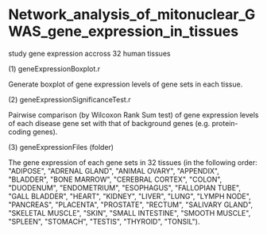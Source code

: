 # Network_analysis_of_mitonuclear_GWAS_gene_expression_in_tissues
study gene expression accross 32 human tissues  

(1) geneExpressionBoxplot.r 

Generate boxplot of gene expression levels of gene sets in each tissue.


(2) geneExpressionSignificanceTest.r

Pairwise comparison (by Wilcoxon Rank Sum test) of gene expression levels of each disease gene set with that of background genes (e.g. protein-coding genes).


(3) geneExpressionFiles (folder)

The gene expression of each gene sets in 32 tissues (in the following order: "ADIPOSE", "ADRENAL GLAND", "ANIMAL OVARY", "APPENDIX", "BLADDER", "BONE MARROW", "CEREBRAL CORTEX", "COLON", "DUODENUM", "ENDOMETRIUM", "ESOPHAGUS", "FALLOPIAN TUBE", "GALL BLADDER", "HEART", "KIDNEY", "LIVER", "LUNG", "LYMPH NODE", "PANCREAS", "PLACENTA", "PROSTATE", "RECTUM", "SALIVARY GLAND", "SKELETAL MUSCLE", "SKIN", "SMALL INTESTINE", "SMOOTH MUSCLE", "SPLEEN", "STOMACH", "TESTIS", "THYROID", "TONSIL"). 
